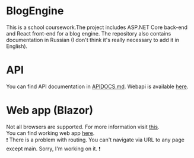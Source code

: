 # BlogEngine
This is a school coursework.The project includes ASP.NET Core back-end and React front-end for a blog engine. The repository also contains documentation in Russian (I don't think it's really necessary to add it in English).

# API
You can find API documentation in [APIDOCS.md](https://github.com/potyoma/BlogEngine/blob/develop/APIDOCS.md). Webapi is available [here](https://blog-engine-api.herokuapp.com).

# Web app (Blazor)
Not all browsers are supported. For more information visit [this](https://webassembly.org/).</br>
You can find working web app [here](https://blog-engine-client.vercel.app/).</br>
:exclamation: There is a problem with routing. You can't navigate via URL to any page except main. Sorry, I'm working on it. :exclamation:
